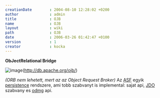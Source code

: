 ```yaml
---
creationDate        : 2004-08-10 12:28:02 +0200 
author              : admin 
title               : OJB 
name                : OJB 
layout              : wiki 
path                : OJB 
date                : 2006-03-26 01:42:47 +0100 
version             : 1 
creator             : kocka 
---
```

__ObJectRelational Bridge__

![image](http://db.apache.org/ojb/images/ojb-400-white.png)(http://db.apache.org/ojb/)

_(ORB nem lehetett, mert az az Object Request Broker)_ Az [ASF](ASF.html) egyik [persistence](persistence.html) rendszere, ami tobb szabvanyt is implemental: sajat api,  [JDO](JDO.html) szabvany es [odmg](Missing.html) api.
